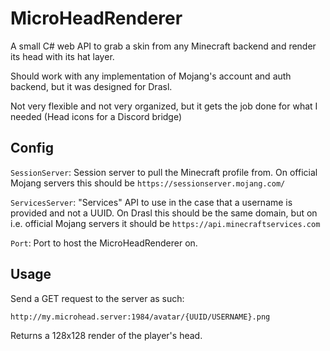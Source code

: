 # MicroHeadRenderer
A small C# web API to grab a skin from any Minecraft backend and render its head with its hat layer. 

Should work with any implementation of Mojang's account and auth backend, but it was designed for Drasl.  

Not very flexible and not very organized, but it gets the job done for what I needed (Head icons for a Discord bridge)

## Config
``SessionServer``: Session server to pull the Minecraft profile from. On official Mojang servers this should be ``https://sessionserver.mojang.com/``

``ServicesServer``: "Services" API to use in the case that a username is provided and not a UUID. On Drasl this should be the same domain, but on i.e. official Mojang servers it should be ``https://api.minecraftservices.com``

``Port``: Port to host the MicroHeadRenderer on.

## Usage
Send a GET request to the server as such:

``http://my.microhead.server:1984/avatar/{UUID/USERNAME}.png``

Returns a 128x128 render of the player's head.
